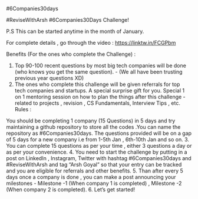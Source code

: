 #6Companies30days

#ReviseWithArsh #6Companies30Days Challenge!

P.S This can be started anytime in the month of January.

For complete details , go through the video : https://linktw.in/FCGPbm

Benefits (For the ones who complete the Challenge) :

1. Top 90-100 recent questions by most big tech companies will be done (who knows you get the same question). - (We all have been trusting previous year questions XD)
2. The ones who complete this challenge will be given referrals for top tech companies and startups.
A special surprise gift for you.
Special 1 on 1 mentoring session on how to plan the things after this challenge - related to projects , revision , CS Fundamentals, Interview Tips , etc.
Rules :

You should be completing 1 company (15 Questions) in 5 days and try maintaining a github repository to store all the codes .You can name the repository as #6Companies30days.
The questions provided will be on a gap of 5 days for a new company i.e from 1-5th Jan , 6th-10th Jan and so on.
3. You can complete 15 questions as per your time , either 3 questions a day or as per your convenience.
4. You need to start the challenge by putting in a post on LinkedIn , Instagram, Twitter with hashtag #6Companies30days and #ReviseWithArsh and tag “Arsh Goyal” so that your entry can be tracked and you are eligible for referrals and other benefits.
5. Than after every 5 days once a company is done , you can make a post announcing your milestones - Milestone -1 (When company 1 is completed) , Milestone -2 (When company 2 is completed).
6. Let’s get started!
